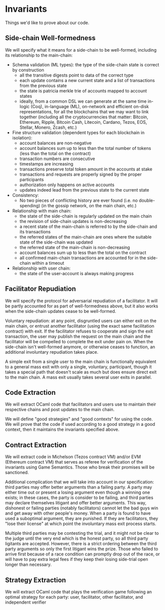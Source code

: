 # Invariants

Things we'd like to prove about our code.

## Side-chain Well-formedness

We will specify what it means for a side-chain to be well-formed,
including its relationship to the main-chain:

  * Schema validation (ML types): the type of the side-chain state is correct by construction
    * all the transitive digests point to data of the correct type
    * each update contains a new current state and a list of transactions from the previous state
    * the state is patricia merkle trie of accounts mapped to account states
    * ideally, from a common DSL we can generate at the same time
      in-logic (Coq), in-language (ML), on-network and efficient on-disk representations,
      for all the blockchains that we may want to link together
      (including all the cryptocurrencies that matter:
      Bitcoin, Ethereum, Ripple, Bitcoin Cash, Litecoin, Cardano, Tezos, EOS, Stellar, Monero, Zcash, etc.)
  * Fine structure validation (dependent types for each blockchain in isolation):
    * account balances are non-negative
    * account balances sum up to less than the total number of tokens (less than the total on the contract)
    * transaction numbers are consecutive
    * timestamps are increasing
    * transactions preserve total token amount in the accounts at stake
    * transactions and requests are properly signed by the proper participants
    * authorization only happens on active accounts
    * updates indeed lead from the previous state to the current state
  * Consistency:
    * No two pieces of conflicting history are ever found (i.e. no double-spending)
      (in the gossip network, on the main chain, etc.)
  * Relationship with main chain:
    * the state of the side-chain is regularly updated on the main chain
    * the revision of side-chain updates is non-decreasing
    * a recent state of the main-chain is referred to by the side-chain and its transactions
    * the referred states of the main-chain are ones where the suitable state of the side-chain was updated
    * the referred state of the main-chain is non-decreasing
    * account balances sum up to less than the total on the contract
    * all confirmed main-chain transactions are accounted for in the side-chain within a timeout
  * Relationship with user chain:
    * the state of the user-account is always making progress


## Facilitator Repudiation

We will specify the protocol for adversarial repudiation of a facilitator.
It will be partly accounted for as part of well-formedness above,
but it also works when the side-chain updates cease to be well-formed.

Voluntary repudiation: at any point, disgruntled users can either exit on the main chain,
or entrust another facilitator (using the exact same facilitation contract) with exit.
If the facilitator refuses to cooperate and sign the exit transaction,
the user may publish the request on the main chain and the facilitator will be compelled
to complete the exit under pain on.
When the side-chain isn't well-formed anymore, or otherwise ceases to function,
an additional involuntary repudiation takes place.

A simple exit from a single user to the main chain is functionally equivalent
to a general mass exit with only a single, voluntary, participant,
though it takes a special path that doesn't scale as much but
does ensure direct exit to the main chain.
A mass exit usually takes several user exits in parallel.



## Code Extraction

We will extract OCaml code that facilitators and users use to maintain their respective chains
and post updates to the main chain.

We will define "good strategies" and "good contexts" for using the code.
We will prove that the code if used according to a good strategy in a good context,
then it maintains the invariants specified above.


## Contract Extraction

We will extract code in Michelson (Tezos contract VM) and/or EVM (Ethereum contract VM)
that serves as referee for verification of the invariants using Game Semantics.
Those who break their promises will be sanctioned.

Additional complication that we will take into account in our specification:
third parties may offer better arguments than a failing party.
A party may either time out or present a losing argument even though a winning one exists;
in these cases, the party is consider to be failing, and
third parties may declare themselves litigant and offer better arguments.
This way, dishonest or failing parties (notably facilitators) cannot let the bad guys win
and get away with other people's money.
When a party is found to have used a suboptimal argument, they are punished.
If they are facilitators, they "lose their license" at which point
the involuntary mass exit process starts.

Multiple third parties may be contesting the trial, and it might not be clear to the judge
until the very end which is the honest party, so all third party ligitants are accepted.
However, there is a strict ordering between the third party arguments
so only the first litigant wins the prize.
Those who failed to arrive first because of a race condition can promptly drop out of the race,
or will have to pay extra legal fees if they keep their losing side-trial open longer than necessary.


## Strategy Extraction

We will extract OCaml code that plays the verification game following an optimal strategy
for each party: user, facilitator, other facilitator, and independent verifier
